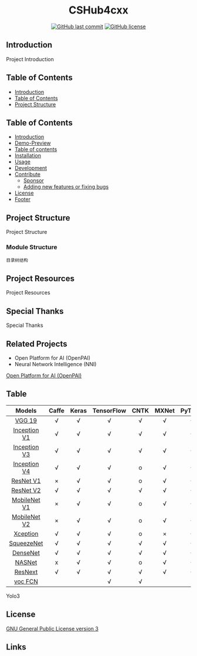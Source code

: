 <h1 style="text-align: center">CSHub4cxx</h1>
<div style="text-align: center">

[![GitHub last commit](https://img.shields.io/github/last-commit/raymond-ley/cshub4cxx.svg)](https://github.com/raymond-ley/cshub4cxx/commits/main)
[![GitHub license](https://img.shields.io/github/license/raymond-ley/cshub4cxx.svg)](https://github.com/raymond-ley/cshub4cxx/blob/main/LICENSE)

</div>

## Introduction

Project Introduction

## Table of Contents

- [Introduction](#introduction)
- [Table of Contents](#table-of-contents)
- [Project Structure](#project-structure)

## Table of Contents

- [Introduction](#Introduction)
- [Demo-Preview](#demo-preview)
- [Table of contents](#table-of-contents)
- [Installation](#installation)
- [Usage](#usage)
- [Development](#development)
- [Contribute](#contribute)
  - [Sponsor](#sponsor)
  - [Adding new features or fixing bugs](#adding-new-features-or-fixing-bugs)
- [License](#license)
- [Footer](#footer)

## Project Structure

Project Structure

### Module Structure

```
目录树结构
```

## Project Resources

Project Resources

## Special Thanks

Special Thanks

## Related Projects

- Open Platform for AI (OpenPAI)
- Neural Network Intelligence (NNI)

[Open Platform for AI (OpenPAI)](https://github.com/Microsoft/pai)

## Table

Models | Caffe | Keras | TensorFlow | CNTK | MXNet | PyTorch  | CoreML | ONNX
:-----:|:-----:|:-----:|:----------:|:----:|:-----:|:--------:|:------:|:-----:|
[VGG 19](https://arxiv.org/abs/1409.1556.pdf) | √ | √ | √ | √ | √ | √ | √ | √
[Inception V1](https://arxiv.org/abs/1409.4842v1) | √ | √ | √ | √ | √ | √ | √ | √
[Inception V3](https://arxiv.org/abs/1512.00567)  | √ | √ | √ | √ | √ | √ | √ | √
[Inception V4](https://arxiv.org/abs/1512.00567)  | √ | √ | √ | o | √ | √ | √ | √
[ResNet V1](https://arxiv.org/abs/1512.03385)                               |   ×   |   √   |     √      |   o  |   √   |    √ | √ | √
[ResNet V2](https://arxiv.org/abs/1603.05027)                               |   √   |   √   |     √      |   √  |   √   | √ | √ | √
[MobileNet V1](https://arxiv.org/pdf/1704.04861.pdf)                        |   ×   |   √   |     √      |   o  |   √   |    √       | √ | √ | √
[MobileNet V2](https://arxiv.org/pdf/1704.04861.pdf)                        |   ×   |   √   |     √      |   o  |   √   |    √       | √ | √ | √
[Xception](https://arxiv.org/pdf/1610.02357.pdf)                            |   √   |   √   |     √      |   o  |   ×   |    √ | √ | √ | √
[SqueezeNet](https://arxiv.org/pdf/1602.07360)                              |   √   |   √   |     √      |   √  |   √   |    √ | √ | √ | √
[DenseNet](https://arxiv.org/abs/1608.06993)                                |   √   |   √   |     √      |   √  |   √   |    √       | √ | √
[NASNet](https://arxiv.org/abs/1707.07012)                                  |   x   |   √   |     √      |   o  |   √   | √ | √ | x
[ResNext](https://arxiv.org/abs/1611.05431)                                 |   √   |   √   |     √      |   √  |   √   | √ | √ | √ | √ | √
[voc FCN](https://people.eecs.berkeley.edu/~jonlong/long_shelhamer_fcn.pdf) |       |       |     √      |   √  |       |
Yolo3

## License

[GNU General Public License version 3](https://opensource.org/licenses/GPL-3.0)

## Links
